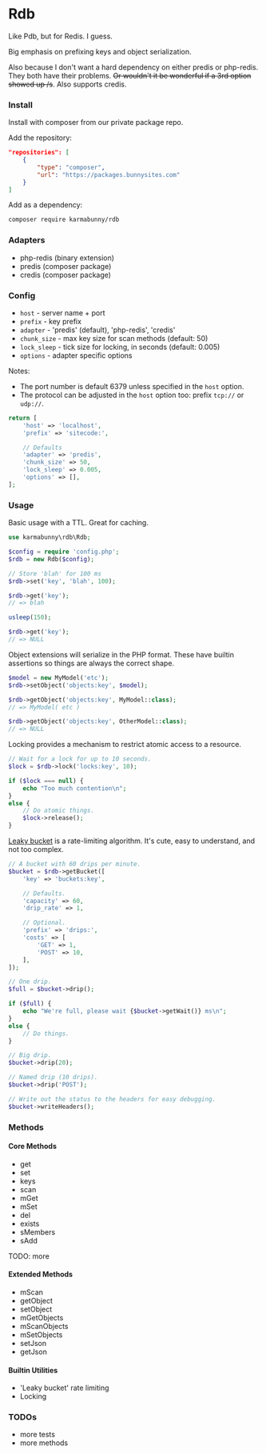 
# Rdb

Like Pdb, but for Redis. I guess.

Big emphasis on prefixing keys and object serialization.

Also because I don't want a hard dependency on either predis or php-redis. They both have their problems. ~~Or wouldn't it be wonderful if a 3rd option showed up /s~~. Also supports credis.


### Install

Install with composer from our private package repo.

Add the repository:

```json
"repositories": [
    {
        "type": "composer",
        "url": "https://packages.bunnysites.com"
    }
]
```

Add as a dependency:

```sh
composer require karmabunny/rdb
```

### Adapters

- php-redis (binary extension)
- predis (composer package)
- credis (composer package)


### Config

- `host` - server name + port
- `prefix` - key prefix
- `adapter` - 'predis' (default), 'php-redis', 'credis'
- `chunk_size` - max key size for scan methods (default: 50)
- `lock_sleep` - tick size for locking, in seconds (default: 0.005)
- `options` - adapter specific options

Notes:

- The port number is default 6379 unless specified in the `host` option.
- The protocol can be adjusted in the `host` option too: prefix `tcp://` or `udp://`.

```php
return [
    'host' => 'localhost',
    'prefix' => 'sitecode:',

    // Defaults
    'adapter' => 'predis',
    'chunk_size' => 50,
    'lock_sleep' => 0.005,
    'options' => [],
];
```


### Usage

Basic usage with a TTL. Great for caching.

```php
use karmabunny\rdb\Rdb;

$config = require 'config.php';
$rdb = new Rdb($config);

// Store 'blah' for 100 ms
$rdb->set('key', 'blah', 100);

$rdb->get('key');
// => blah

usleep(150);

$rdb->get('key');
// => NULL
```

Object extensions will serialize in the PHP format. These have builtin assertions so things are always the correct shape.

```php
$model = new MyModel('etc');
$rdb->setObject('objects:key', $model);

$rdb->getObject('objects:key', MyModel::class);
// => MyModel( etc )

$rdb->getObject('objects:key', OtherModel::class);
// => NULL
```

Locking provides a mechanism to restrict atomic access to a resource.

```php
// Wait for a lock for up to 10 seconds.
$lock = $rdb->lock('locks:key', 10);

if ($lock === null) {
    echo "Too much contention\n";
}
else {
    // Do atomic things.
    $lock->release();
}
```

[Leaky bucket](https://en.wikipedia.org/wiki/Leaky_bucket) is a rate-limiting algorithm. It's cute, easy to understand, and not too complex.

```php
// A bucket with 60 drips per minute.
$bucket = $rdb->getBucket([
    'key' => 'buckets:key',

    // Defaults.
    'capacity' => 60,
    'drip_rate' => 1,

    // Optional.
    'prefix' => 'drips:',
    'costs' => [
        'GET' => 1,
        'POST' => 10,
    ],
]);

// One drip.
$full = $bucket->drip();

if ($full) {
    echo "We're full, please wait {$bucket->getWait()} ms\n";
}
else {
    // Do things.
}

// Big drip.
$bucket->drip(20);

// Named drip (10 drips).
$bucket->drip('POST');

// Write out the status to the headers for easy debugging.
$bucket->writeHeaders();
```


### Methods

#### Core Methods

- get
- set
- keys
- scan
- mGet
- mSet
- del
- exists
- sMembers
- sAdd

TODO: more

#### Extended Methods

- mScan
- getObject
- setObject
- mGetObjects
- mScanObjects
- mSetObjects
- setJson
- getJson

#### Builtin Utilities

- 'Leaky bucket' rate limiting
- Locking


### TODOs

- more tests
- more methods
